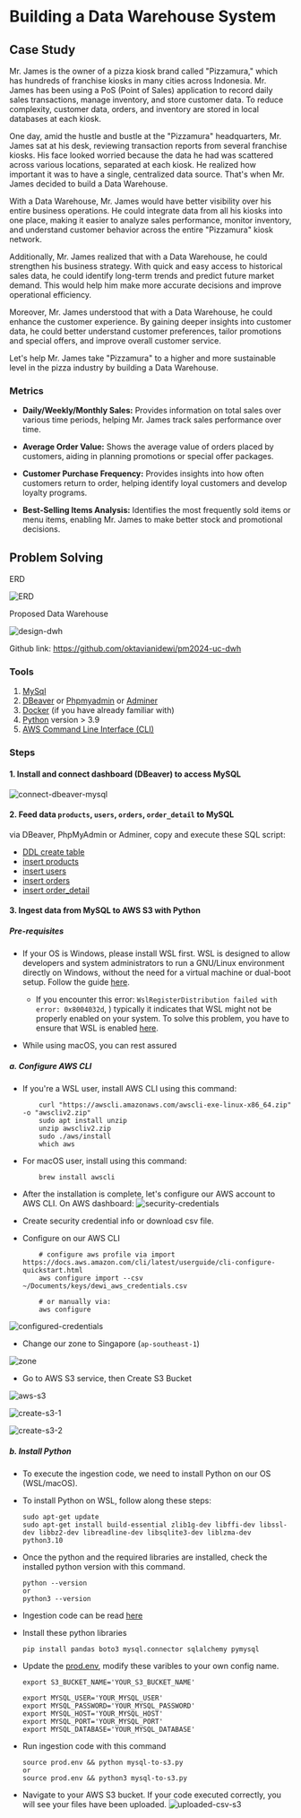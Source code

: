 # Building a Data Warehouse System
## Case Study

Mr. James is the owner of a pizza kiosk brand called "Pizzamura," which has hundreds of franchise kiosks in many cities across Indonesia. Mr. James has been using a PoS (Point of Sales) application to record daily sales transactions, manage inventory, and store customer data. To reduce complexity, customer data, orders, and inventory are stored in local databases at each kiosk.

One day, amid the hustle and bustle at the "Pizzamura" headquarters, Mr. James sat at his desk, reviewing transaction reports from several franchise kiosks. His face looked worried because the data he had was scattered across various locations, separated at each kiosk. He realized how important it was to have a single, centralized data source. That's when Mr. James decided to build a Data Warehouse.

With a Data Warehouse, Mr. James would have better visibility over his entire business operations. He could integrate data from all his kiosks into one place, making it easier to analyze sales performance, monitor inventory, and understand customer behavior across the entire "Pizzamura" kiosk network.

Additionally, Mr. James realized that with a Data Warehouse, he could strengthen his business strategy. With quick and easy access to historical sales data, he could identify long-term trends and predict future market demand. This would help him make more accurate decisions and improve operational efficiency.

Moreover, Mr. James understood that with a Data Warehouse, he could enhance the customer experience. By gaining deeper insights into customer data, he could better understand customer preferences, tailor promotions and special offers, and improve overall customer service.

Let's help Mr. James take "Pizzamura" to a higher and more sustainable level in the pizza industry by building a Data Warehouse.

### Metrics

- **Daily/Weekly/Monthly Sales:** 
Provides information on total sales over various time periods, helping Mr. James track sales performance over time.

- **Average Order Value:** 
Shows the average value of orders placed by customers, aiding in planning promotions or special offer packages.

- **Customer Purchase Frequency:** 
Provides insights into how often customers return to order, helping identify loyal customers and develop loyalty programs.

- **Best-Selling Items Analysis:** 
Identifies the most frequently sold items or menu items, enabling Mr. James to make better stock and promotional decisions.


## Problem Solving

ERD

![ERD](./img/ERD.jpg)

Proposed Data Warehouse

![design-dwh](./img/design-dwh.jpg)

Github link: https://github.com/oktavianidewi/pm2024-uc-dwh 

### Tools
1. [MySql](https://dev.mysql.com/downloads/workbench/)
2. [DBeaver](https://dbeaver.io/download/) or [Phpmyadmin](https://www.phpmyadmin.net/) or [Adminer](https://www.adminer.org/)
3. [Docker](https://www.docker.com/products/docker-desktop/) (if you have already familiar with)
4. [Python](https://www.python.org/) version > 3.9
5. [AWS Command Line Interface (CLI)](https://docs.aws.amazon.com/cli/latest/userguide/getting-started-install.html)
    
### Steps
#### 1. Install and connect dashboard (DBeaver) to access MySQL

![connect-dbeaver-mysql](./img/connect-dbeaver-mysql.png)

#### 2. Feed data `products`, `users`, `orders`, `order_detail` to MySQL

via DBeaver, PhpMyAdmin or Adminer, copy and execute these SQL script: 
- [DDL create table](./sql/ddl_tables.sql)
- [insert products](./sql/products.sql)
- [insert users](./sql/users.sql)
- [insert orders](./sql/orders.sql)
- [insert order_detail](./sql/order_detail.sql)

#### 3. Ingest data from MySQL to AWS S3 with Python

##### Pre-requisites

- If your OS is Windows, please install WSL first. WSL is designed to allow developers and system administrators to run a GNU/Linux environment directly on Windows, without the need for a virtual machine or dual-boot setup. Follow the guide [here](https://learn.microsoft.com/en-us/windows/wsl/install). 
    - If you encounter this error: `WslRegisterDistribution failed with error: 0x8004032d`, ) typically it indicates that WSL might not be properly enabled on your system. To solve this problem, you have to ensure that WSL is enabled [here](https://learn.microsoft.com/en-us/answers/questions/1424692/how-to-fix-wslregisterdistribution-failed-with-err).

- While using macOS, you can rest assured


##### a. Configure AWS CLI

- If you're a WSL user, install AWS CLI using this command:
    ```
        curl "https://awscli.amazonaws.com/awscli-exe-linux-x86_64.zip" -o "awscliv2.zip"
        sudo apt install unzip
        unzip awscliv2.zip
        sudo ./aws/install
        which aws
    ```
- For macOS user, install using this command: 
    ```
        brew install awscli
    ```

- After the installation is complete, let's configure our AWS account to AWS CLI. On AWS dashboard:
![security-credentials](./img/security-credentials.png)

- Create security credential info or download csv file. 
- Configure on our AWS CLI
    ```
        # configure aws profile via import https://docs.aws.amazon.com/cli/latest/userguide/cli-configure-quickstart.html
        aws configure import --csv ~/Documents/keys/dewi_aws_credentials.csv 

        # or manually via: 
        aws configure
    
    ```
![configured-credentials](./img/configured-credentials.png)

- Change our zone to Singapore (`ap-southeast-1`) 

![zone](./img/ap-sountheast-1.png)


- Go to AWS S3 service, then Create S3 Bucket

![aws-s3](./img/aws-s3.png)

![create-s3-1](./img/create-s3-1.png)

![create-s3-2](./img/create-s3-2.png)

##### b. Install Python

- To execute the ingestion code, we need to install Python on our OS (WSL/macOS).
- To install Python on WSL, follow along these steps: 
    ```
    sudo apt-get update
    sudo apt-get install build-essential zlib1g-dev libffi-dev libssl-dev libbz2-dev libreadline-dev libsqlite3-dev liblzma-dev python3.10
    ```
- Once the python and the required libraries are installed, check the installed python version with this command.
    ```
    python --version
    or
    python3 --version
    ```
- Ingestion code can be read [here](./mysql-to-s3.py)
- Install these python libraries
    ```
    pip install pandas boto3 mysql.connector sqlalchemy pymysql
    ```
- Update the [prod.env](./prod.env), modify these varibles to your own config name.
    ```
    export S3_BUCKET_NAME='YOUR_S3_BUCKET_NAME'
    
    export MYSQL_USER='YOUR_MYSQL_USER'
    export MYSQL_PASSWORD='YOUR_MYSQL_PASSWORD'
    export MYSQL_HOST='YOUR_MYSQL_HOST'
    export MYSQL_PORT='YOUR_MYSQL_PORT'
    export MYSQL_DATABASE='YOUR_MYSQL_DATABASE'
    ```
    
- Run ingestion code with this command
    ```
    source prod.env && python mysql-to-s3.py
    or
    source prod.env && python3 mysql-to-s3.py
    ```
- Navigate to your AWS S3 bucket. If your code executed correctly, you will see your files have been uploaded.
    ![uploaded-csv-s3](./img/uploaded-csv-s3.png)
